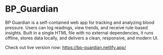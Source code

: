 # BP_Guardian
BP Guardian is a self-contained web app for tracking and analyzing blood pressure. Users can log readings, view trends, and receive rule-based insights. Built in a single HTML file with no external dependencies, it runs offline, stores data locally, and delivers a clean, responsive, and modern UI.


Check out live version now:
https://bp-guardian.netlify.app/
